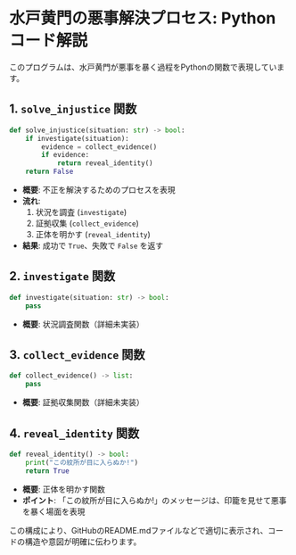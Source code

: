 
# 水戸黄門の悪事解決プロセス: Pythonコード解説

このプログラムは、水戸黄門が悪事を暴く過程をPythonの関数で表現しています。

## 1. `solve_injustice` 関数

```python
def solve_injustice(situation: str) -> bool:
    if investigate(situation):
        evidence = collect_evidence()
        if evidence:
            return reveal_identity()
    return False
```

- **概要**: 不正を解決するためのプロセスを表現
- **流れ**:
  1. 状況を調査 (`investigate`)
  2. 証拠収集 (`collect_evidence`)
  3. 正体を明かす (`reveal_identity`)
- **結果**: 成功で `True`、失敗で `False` を返す

## 2. `investigate` 関数

```python
def investigate(situation: str) -> bool:
    pass
```

- **概要**: 状況調査関数（詳細未実装）

## 3. `collect_evidence` 関数

```python
def collect_evidence() -> list:
    pass
```

- **概要**: 証拠収集関数（詳細未実装）

## 4. `reveal_identity` 関数

```python
def reveal_identity() -> bool:
    print("この紋所が目に入らぬか!")
    return True
```

- **概要**: 正体を明かす関数
- **ポイント**: 「この紋所が目に入らぬか!」のメッセージは、印籠を見せて悪事を暴く場面を表現

この構成により、GitHubのREADME.mdファイルなどで適切に表示され、コードの構造や意図が明確に伝わります。
